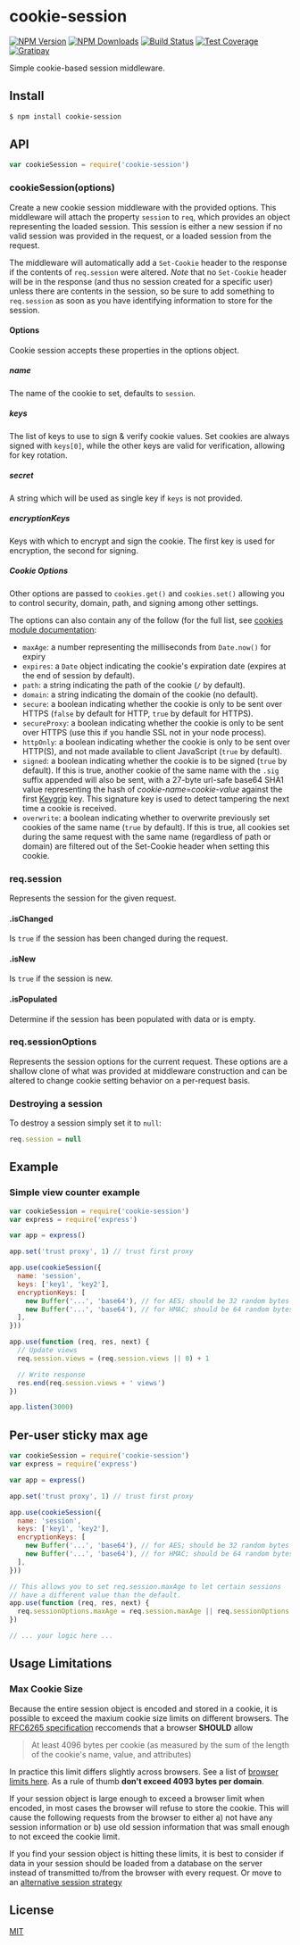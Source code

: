# cookie-session

[![NPM Version][npm-image]][npm-url]
[![NPM Downloads][downloads-image]][downloads-url]
[![Build Status][travis-image]][travis-url]
[![Test Coverage][coveralls-image]][coveralls-url]
[![Gratipay][gratipay-image]][gratipay-url]

  Simple cookie-based session middleware.

## Install

```bash
$ npm install cookie-session
```

## API

```js
var cookieSession = require('cookie-session')
```

### cookieSession(options)

Create a new cookie session middleware with the provided options. This middleware
will attach the property `session` to `req`, which provides an object representing
the loaded session. This session is either a new session if no valid session was
provided in the request, or a loaded session from the request.

The middleware will automatically add a `Set-Cookie` header to the response if the
contents of `req.session` were altered. _Note_ that no `Set-Cookie` header will be
in the response (and thus no session created for a specific user) unless there are
contents in the session, so be sure to add something to `req.session` as soon as
you have identifying information to store for the session.

#### Options

Cookie session accepts these properties in the options object.

##### name

The name of the cookie to set, defaults to `session`.

##### keys

The list of keys to use to sign & verify cookie values. Set cookies are always
signed with `keys[0]`, while the other keys are valid for verification, allowing
for key rotation.

##### secret

A string which will be used as single key if `keys` is not provided.

##### encryptionKeys

Keys with which to encrypt and sign the cookie. The first key is used for
encryption, the second for signing.

##### Cookie Options

Other options are passed to `cookies.get()` and `cookies.set()` allowing you
to control security, domain, path, and signing among other settings.

The options can also contain any of the follow (for the full list, see
[cookies module documentation](https://www.npmjs.org/package/cookies#readme):

  - `maxAge`: a number representing the milliseconds from `Date.now()` for expiry
  - `expires`: a `Date` object indicating the cookie's expiration date (expires at the end of session by default).
  - `path`: a string indicating the path of the cookie (`/` by default).
  - `domain`: a string indicating the domain of the cookie (no default).
  - `secure`: a boolean indicating whether the cookie is only to be sent over HTTPS (`false` by default for HTTP, `true` by default for HTTPS).
  - `secureProxy`: a boolean indicating whether the cookie is only to be sent over HTTPS (use this if you handle SSL not in your node process).
  - `httpOnly`: a boolean indicating whether the cookie is only to be sent over HTTP(S), and not made available to client JavaScript (`true` by default).
  - `signed`: a boolean indicating whether the cookie is to be signed (`true` by default). If this is true, another cookie of the same name with the `.sig` suffix appended will also be sent, with a 27-byte url-safe base64 SHA1 value representing the hash of _cookie-name_=_cookie-value_ against the first [Keygrip](https://github.com/expressjs/keygrip) key. This signature key is used to detect tampering the next time a cookie is received.
  - `overwrite`: a boolean indicating whether to overwrite previously set cookies of the same name (`true` by default). If this is true, all cookies set during the same request with the same name (regardless of path or domain) are filtered out of the Set-Cookie header when setting this cookie.

### req.session

Represents the session for the given request.

#### .isChanged

Is `true` if the session has been changed during the request.

#### .isNew

Is `true` if the session is new.

#### .isPopulated

Determine if the session has been populated with data or is empty.

### req.sessionOptions

Represents the session options for the current request. These options are a
shallow clone of what was provided at middleware construction and can be
altered to change cookie setting behavior on a per-request basis.

### Destroying a session

  To destroy a session simply set it to `null`:

```js
req.session = null
```

## Example

### Simple view counter example

```js
var cookieSession = require('cookie-session')
var express = require('express')

var app = express()

app.set('trust proxy', 1) // trust first proxy

app.use(cookieSession({
  name: 'session',
  keys: ['key1', 'key2'],
  encryptionKeys: [
    new Buffer('...', 'base64'), // for AES; should be 32 random bytes
    new Buffer('...', 'base64'), // for HMAC; should be 64 random bytes
  ],
}))

app.use(function (req, res, next) {
  // Update views
  req.session.views = (req.session.views || 0) + 1

  // Write response
  res.end(req.session.views + ' views')
})

app.listen(3000)
```

## Per-user sticky max age

```js
var cookieSession = require('cookie-session')
var express = require('express')

var app = express()

app.set('trust proxy', 1) // trust first proxy

app.use(cookieSession({
  name: 'session',
  keys: ['key1', 'key2'],
  encryptionKeys: [
    new Buffer('...', 'base64'), // for AES; should be 32 random bytes
    new Buffer('...', 'base64'), // for HMAC; should be 64 random bytes
  ],
}))

// This allows you to set req.session.maxAge to let certain sessions
// have a different value than the default.
app.use(function (req, res, next) {
  req.sessionOptions.maxAge = req.session.maxAge || req.sessionOptions.maxAge
})

// ... your logic here ...
```

## Usage Limitations

### Max Cookie Size

Because the entire session object is encoded and stored in a cookie, it is
possible to exceed the maxium cookie size limits on different browsers. The
[RFC6265 specification](https://tools.ietf.org/html/rfc6265#section-6.1)
reccomends that a browser **SHOULD** allow

> At least 4096 bytes per cookie (as measured by the sum of the length of
> the cookie's name, value, and attributes)

In practice this limit differs slightly across browsers. See a list of
[browser limits here](http://browsercookielimits.squawky.net/). As a rule
of thumb **don't exceed 4093 bytes per domain**.

If your session object is large enough to exceed a browser limit when encoded,
in most cases the browser will refuse to store the cookie. This will cause the
following requests from the browser to either a) not have any session
information or b) use old session information that was small enough to not
exceed the cookie limit.

If you find your session object is hitting these limits, it is best to
consider if  data in your session should be loaded from a database on the
server instead of transmitted to/from the browser with every request. Or
move to an [alternative session strategy](https://github.com/expressjs/session#compatible-session-stores)

## License

[MIT](LICENSE)

[npm-image]: https://img.shields.io/npm/v/cookie-session.svg
[npm-url]: https://npmjs.org/package/cookie-session
[travis-image]: https://img.shields.io/travis/expressjs/cookie-session/master.svg
[travis-url]: https://travis-ci.org/expressjs/cookie-session
[coveralls-image]: https://img.shields.io/coveralls/expressjs/cookie-session.svg
[coveralls-url]: https://coveralls.io/r/expressjs/cookie-session?branch=master
[downloads-image]: https://img.shields.io/npm/dm/cookie-session.svg
[downloads-url]: https://npmjs.org/package/cookie-session
[gratipay-image]: https://img.shields.io/gratipay/dougwilson.svg
[gratipay-url]: https://www.gratipay.com/dougwilson/
